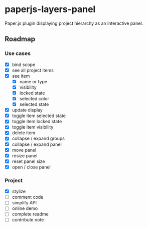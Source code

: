 # paperjs-layers-panel
Paper.js plugin displaying project hierarchy as an interactive panel.

## Roadmap
### Use cases 
- [x] bind scope
- [x] see all project items
- [x] see item
    - [x] name or type
    - [x] visibility
    - [x] locked state
    - [x] selected color
    - [x] selected state
- [x] update display
- [x] toggle item selected state
- [x] toggle item locked state
- [x] toggle item visibility
- [x] delete item
- [x] collapse / expand groups
- [x] collapse / expand panel
- [x] move panel
- [x] resize panel
- [x] reset panel size
- [x] open / close panel
### Project
- [x] stylize
- [ ] comment code
- [ ] simplify API
- [ ] online demo
- [ ] complete readme
- [ ] contribute note
